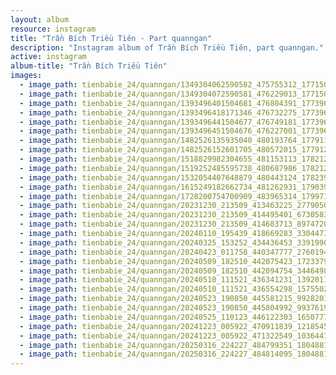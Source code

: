 ```yaml
---
layout: album
resource: instagram
title: "Trần Bích Triều Tiên - Part quanngan"
description: "Instagram album of Trần Bích Triều Tiên, part quanngan."
active: instagram
album-title: "Trần Bích Triều Tiên"
images:
  - image_path: tienbabie_24/quanngan/1349304062590582_475755312_1771502777037373_122625498441549346_n.jpg
  - image_path: tienbabie_24/quanngan/1349304072590581_476229013_1771502373704080_6518540445452054653_n.jpg
  - image_path: tienbabie_24/quanngan/1393496401504681_476804391_1773963256791325_5796907323137466024_n.jpg
  - image_path: tienbabie_24/quanngan/1393496418171346_476732275_1773963286791322_7403009927128920832_n.jpg
  - image_path: tienbabie_24/quanngan/1393496441504677_476749181_1773963176791333_3660881615395830710_n.jpg
  - image_path: tienbabie_24/quanngan/1393496451504676_476227001_1773963203457997_7688629154462860192_n.jpg
  - image_path: tienbabie_24/quanngan/1482526135935040_480193764_1779119759609008_2693835821915120_n.jpg
  - image_path: tienbabie_24/quanngan/1482526152601705_480572015_1779120082942309_4420384612949805687_n.jpg
  - image_path: tienbabie_24/quanngan/1518829982304655_481153113_1782122832642034_9132988473432987489_n.jpg
  - image_path: tienbabie_24/quanngan/1519252485595738_480687986_1782123995975251_6624014692989014661_n.jpg
  - image_path: tienbabie_24/quanngan/1532054407648879_480443124_1782392369281747_6851892765452107218_n.jpg
  - image_path: tienbabie_24/quanngan/1615249182662734_481262931_1790391731815144_6407512462632413088_n.jpg
  - image_path: tienbabie_24/quanngan/1728200754700909_483965314_1799719780882339_511563815744590315_n.jpg
  - image_path: tienbabie_24/quanngan/20231230_213509_413463225_277905025281252_6880781649713700161_n.jpg
  - image_path: tienbabie_24/quanngan/20231230_213509_414495401_673058301387098_4947380178401137253_n.jpg
  - image_path: tienbabie_24/quanngan/20231230_213509_414683713_897472002008505_1413500726496939445_n.jpg
  - image_path: tienbabie_24/quanngan/20240110_195439_418669283_330447343191615_981542319965906371_n.jpg
  - image_path: tienbabie_24/quanngan/20240325_153252_434436453_339199068611896_6038639893035995442_n.jpg
  - image_path: tienbabie_24/quanngan/20240423_011758_440347777_276019482239423_9098186029489786335_n.jpg
  - image_path: tienbabie_24/quanngan/20240509_182510_442075423_1723379898489198_8319081068663190652_n.jpg
  - image_path: tienbabie_24/quanngan/20240509_182510_442094754_344649804923738_1181543566075092794_n.jpg
  - image_path: tienbabie_24/quanngan/20240510_111521_436341231_1392011938114166_257813995574641920_n.jpg
  - image_path: tienbabie_24/quanngan/20240510_111521_436554298_1575502849912030_7711301099356797914_n.jpg
  - image_path: tienbabie_24/quanngan/20240523_190850_445581215_992820145519402_7726009642066251627_n.jpg
  - image_path: tienbabie_24/quanngan/20240523_190850_445804992_993761981769311_8969383148987531200_n.jpg
  - image_path: tienbabie_24/quanngan/20240525_110123_446122303_1650777209075803_6383822876805792436_n.jpg
  - image_path: tienbabie_24/quanngan/20241223_005922_470911839_1218545732574650_6746080398491735318_n.jpg
  - image_path: tienbabie_24/quanngan/20241223_005922_471322549_1036441854949731_2107638326441491961_n.jpg
  - image_path: tienbabie_24/quanngan/20250316_224227_484799351_18048815648465787_358964761671500440_n.jpg
  - image_path: tienbabie_24/quanngan/20250316_224227_484814095_18048815639465787_2729541264418764995_n.jpg
---
```

